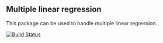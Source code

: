 ## Multiple linear regression

This package can be used to handle multiple linear regression.

[![Build Status](https://travis-ci.org/nahfa911/linregl4.svg?branch=master)](https://travis-ci.org/nahfa911/linregl4)
